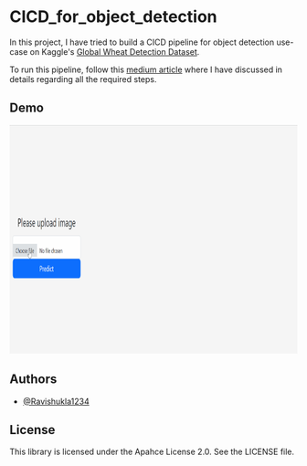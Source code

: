 # CICD_for_object_detection

In this project, I have tried to build a CICD pipeline for object detection use-case on Kaggle's [Global Wheat Detection Dataset](https://www.kaggle.com/competitions/global-wheat-detection/data). 

To run this pipeline, follow this [medium article](https://medium.com/@ravishukla1996/ci-cd-pipeline-for-object-detection-using-amazon-sagemaker-and-github-actions-82183808a7bf) where I have discussed in details regarding all the required steps.


## Demo

<img src="demo_global_wheat_detection.gif" width="900" height="400" />

## Authors

- [@Ravishukla1234](https://www.github.com/Ravishukla1234)

## License

This library is licensed under the Apahce License 2.0. See the LICENSE file.

